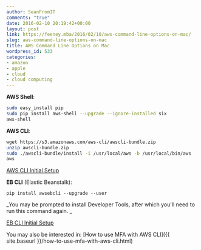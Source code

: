 ```yaml
---
author: SeanFromIT
comments: "true"
date: 2016-02-10 20:19:42+00:00
layout: post
link: https://feeney.mba/2016/02/10/aws-command-line-options-on-mac/
slug: aws-command-line-options-on-mac
title: AWS Command Line Options on Mac
wordpress_id: 533
categories:
- amazon
- apple
- cloud
- cloud computing
---
```


**AWS Shell**:

```bash
sudo easy_install pip
sudo pip install aws-shell --upgrade --ignore-installed six
aws-shell
```

**AWS CLI**:

```bash
wget https://s3.amazonaws.com/aws-cli/awscli-bundle.zip
unzip awscli-bundle.zip
sudo ./awscli-bundle/install -i /usr/local/aws -b /usr/local/bin/aws
aws
```

[AWS CLI Initial Setup](http://docs.aws.amazon.com/cli/latest/userguide/cli-chap-getting-started.html)

**EB CLI** (Elastic Beanstalk):


`pip install awsebcli --upgrade --user`


_You may be prompted to install Developer Tools, after which you'll need to run this command again. _

[EB CLI Initial Setup](http://docs.aws.amazon.com/elasticbeanstalk/latest/dg/eb-cli3-configuration.html)

You may also be interested in: [How to use MFA with AWS CLI]({{ site.baseurl }}/how-to-use-mfa-with-aws-cli.html)
